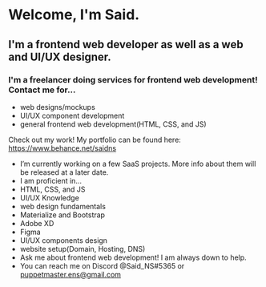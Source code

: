 # Welcome, I'm Said.

## I'm a frontend web developer as well as a web and UI/UX designer.

### I'm a freelancer doing services for frontend web development! Contact me for...
- web designs/mockups
- UI/UX component development
- general frontend web development(HTML, CSS, and JS)

Check out my work! My portfolio can be found here: https://www.behance.net/saidns

- I’m currently working on a few SaaS projects. More info about them will be released at a later date.
- I am proficient in...
 - HTML, CSS, and JS
 - UI/UX Knowledge
 - web design fundamentals
 - Materialize and Bootstrap
 - Adobe XD
 - Figma
 - UI/UX components design
 - website setup(Domain, Hosting, DNS)
- Ask me about frontend web development! I am always down to help.
- You can reach me on Discord @Said_NS#5365 or puppetmaster.ens@gmail.com

